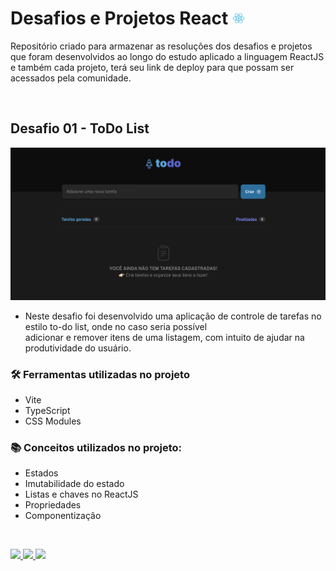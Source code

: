 # Desafios e Projetos React <img width="20" height="20" src="./assets/react-icon.svg" />
Repositório criado para armazenar as resoluções dos desafios e projetos que foram desenvolvidos ao longo do estudo aplicado a linguagem ReactJS e também cada projeto, terá seu link de deploy para que possam ser acessados pela comunidade.

&nbsp;

## Desafio 01 - ToDo List
![](./assets/screen_challenge01_todo.png)

- Neste desafio foi desenvolvido uma aplicação de controle de tarefas no estilo to-do list,  onde no caso seria possível  
adicionar e remover itens de uma listagem, com intuito de ajudar na produtividade do usuário.

### 🛠️ Ferramentas utilizadas no projeto
- Vite
- TypeScript
- CSS Modules

### 📚 Conceitos utilizados no projeto:
- Estados
- Imutabilidade do estado
- Listas e chaves no ReactJS
- Propriedades
- Componentização

&nbsp;

<a href="https://www.figma.com/design/LUQmhO1JGkBMgXuo5hIUGI/ToDo-List-•-Desafio-React-(Copy)?node-id=0-1&t=8b0MQEEbTSiMBZYd-0" target="_blank">
<img src="https://user-images.githubusercontent.com/71772559/178192253-4fe4757c-de57-4878-a38c-a483c25670b1.png" />
</a>
<a href="./ProjectChallengeToDoList/" target="_blank">
<img src="https://user-images.githubusercontent.com/71772559/178192378-234b9c46-7e31-47fb-8ddf-245617d8b198.png" />
</a>
<a href="" target="_blank">
<img src="https://user-images.githubusercontent.com/71772559/178192066-d52e0cf7-906e-4baa-80f3-4b49dde153c0.png" />
</a>